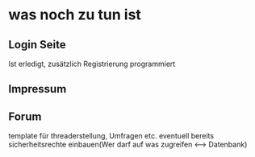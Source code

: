 # was noch zu tun ist

## Login Seite
Ist erledigt, zusätzlich Registrierung programmiert
## Impressum

## Forum
template für threaderstellung, Umfragen etc.
eventuell bereits sicherheitsrechte einbauen(Wer darf auf was zugreifen <--> Datenbank)
